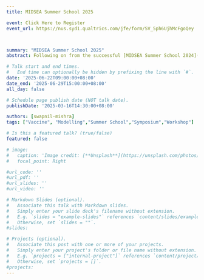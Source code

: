 ```yaml
---
title: MIDSEA Summer School 2025

event: Click Here to Register
event_url: https://nus.syd1.qualtrics.com/jfe/form/SV_5ph6UjhMcFgoQey



summary: "MIDSEA Summer School 2025"
abstract: Following on from the successful [MIDSEA Summer School 2024](/summer-school/2024) in Quy Nhon, Viet Nam, this year we are moving to the ancient city of **Yogyakarta in Indonesia**. The [MIDSEA Summer School 2025](/summer-school/2025) will run from **23 to 29 June**, in partnership with Universitas Gadjah Mada, one of Indonesia's and the region's leading universities. The venue will be [The Alana Hotel, Yogyakarta](https://www.alanahotels.com/en/hotel/view/3/the-alana-yogyakarta-hotel---convention-center), which will also serve as the accommodation for participants

# Talk start and end times.
#   End time can optionally be hidden by prefixing the line with `#`.
date: '2025-06-22T09:00:00+08:00'
date_end: '2025-06-29T15:00:00+08:00'
all_day: false

# Schedule page publish date (NOT talk date).
publishDate: '2025-03-16T14:30:00+08:00'

authors: [swapnil-mishra]
tags: ["Vaccine", "Modelling","Summer School","Symposium","Workshop"]

# Is this a featured talk? (true/false)
featured: false

# image:
#   caption: 'Image credit: [**Unsplash**](https://unsplash.com/photos/bzdhc5b3Bxs)'
#   focal_point: Right

#url_code: ''
#url_pdf: ''
#url_slides: ''
#url_video: ''

# Markdown Slides (optional).
#   Associate this talk with Markdown slides.
#   Simply enter your slide deck's filename without extension.
#   E.g. `slides = "example-slides"` references `content/slides/example-slides.md`.
#   Otherwise, set `slides = ""`.
#slides:

# Projects (optional).
#   Associate this post with one or more of your projects.
#   Simply enter your project's folder or file name without extension.
#   E.g. `projects = ["internal-project"]` references `content/project/deep-learning/index.md`.
#   Otherwise, set `projects = []`.
#projects:
---
```


<!-- Slides can be added in a few ways:

- **Create** slides using Wowchemy's [_Slides_](https://wowchemy.com/docs/managing-content/#create-slides) feature and link using `slides` parameter in the front matter of the talk file
- **Upload** an existing slide deck to `static/` and link using `url_slides` parameter in the front matter of the talk file
- **Embed** your slides (e.g. Google Slides) or presentation video on this page using [shortcodes](https://wowchemy.com/docs/writing-markdown-latex/).

Further event details, including page elements such as image galleries, can be added to the body of this page. -->

